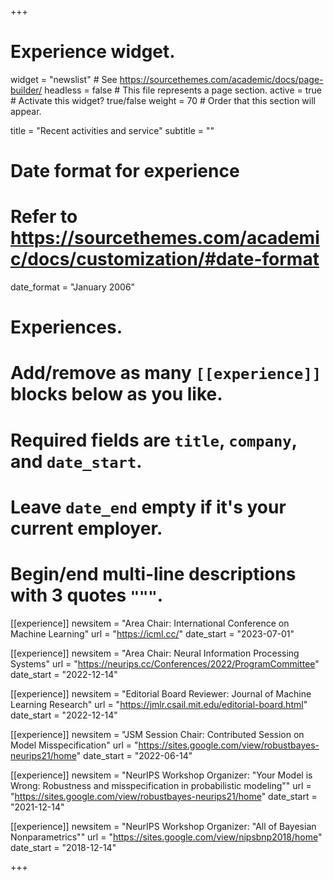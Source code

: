 +++
# Experience widget.
widget = "newslist"  # See https://sourcethemes.com/academic/docs/page-builder/
headless = false  # This file represents a page section.
active = true  # Activate this widget? true/false
weight = 70  # Order that this section will appear.

title = "Recent activities and service"
subtitle = ""

# Date format for experience
#   Refer to https://sourcethemes.com/academic/docs/customization/#date-format
date_format = "January 2006"

# Experiences.
#   Add/remove as many `[[experience]]` blocks below as you like.
#   Required fields are `title`, `company`, and `date_start`.
#   Leave `date_end` empty if it's your current employer.
#   Begin/end multi-line descriptions with 3 quotes `"""`.

[[experience]]
  newsitem = "Area Chair: International Conference on Machine Learning"
  url = "https://icml.cc/"
  date_start = "2023-07-01"

[[experience]]
  newsitem = "Area Chair: Neural Information Processing Systems"
  url = "https://neurips.cc/Conferences/2022/ProgramCommittee"
  date_start = "2022-12-14"

[[experience]]
  newsitem = "Editorial Board Reviewer: Journal of Machine Learning Research"
  url = "https://jmlr.csail.mit.edu/editorial-board.html"
  date_start = "2022-12-14"

[[experience]]
  newsitem = "JSM Session Chair: Contributed Session on Model Misspecification"
  url = "https://sites.google.com/view/robustbayes-neurips21/home"
  date_start = "2022-06-14"

[[experience]]
  newsitem = "NeurIPS Workshop Organizer: &quot;Your Model is Wrong: Robustness and misspecification in probabilistic modeling&quot;"
  url = "https://sites.google.com/view/robustbayes-neurips21/home"
  date_start = "2021-12-14"

[[experience]]
  newsitem = "NeurIPS Workshop Organizer: &quot;All of Bayesian Nonparametrics&quot;"
  url = "https://sites.google.com/view/nipsbnp2018/home"
  date_start = "2018-12-14"

+++
